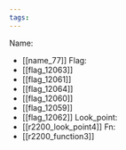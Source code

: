 ```yaml
---
tags:
---
```

Name:
- [[name_77]]
Flag:
- [[flag_12063]]
- [[flag_12061]]
- [[flag_12064]]
- [[flag_12060]]
- [[flag_12059]]
- [[flag_12062]]
Look_point:
- [[r2200_look_point4]]
Fn:
- [[r2200_function3]]
